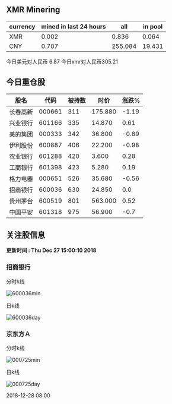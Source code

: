 ## XMR Minering

|currency|mined in last 24 hours|all|in pool|
|---|---|---|---|
|XMR|0.002|0.836|0.064|
|CNY|0.707|255.084|19.431|

今日美元对人民币 6.87	今日xmr对人民币305.21


## 今日重仓股 

|股名|代码|被持数|时价|涨跌%|
|---|---|---|---|---|
|长春高新|000661|311|175.880|-1.19|
|兴业银行|601166|335|14.870|0.61|
|美的集团|000333|342|36.800|-0.89|
|伊利股份|600887|406|22.200|-0.98|
|农业银行|601288|420|3.600|0.28|
|工商银行|601398|423|5.280|0.19|
|格力电器|000651|526|35.680|-0.56|
|招商银行|600036|630|24.850|0.0|
|贵州茅台|600519|801|563.000|0.52|
|中国平安|601318|975|56.900|-0.7|

## 关注股信息
**更新时间 : Thu Dec 27 15:00:10 2018**
### 招商银行 
分时k线

![600036min](http://image.sinajs.cn/newchart/min/n/sh600036.gif)

日k线

![600036day](http://image.sinajs.cn/newchart/daily/n/sh600036.gif)

### 京东方Ａ 
分时k线

![000725min](http://image.sinajs.cn/newchart/min/n/sz000725.gif)

日k线

![000725day](http://image.sinajs.cn/newchart/daily/n/sz000725.gif)

2018-12-28 08:00